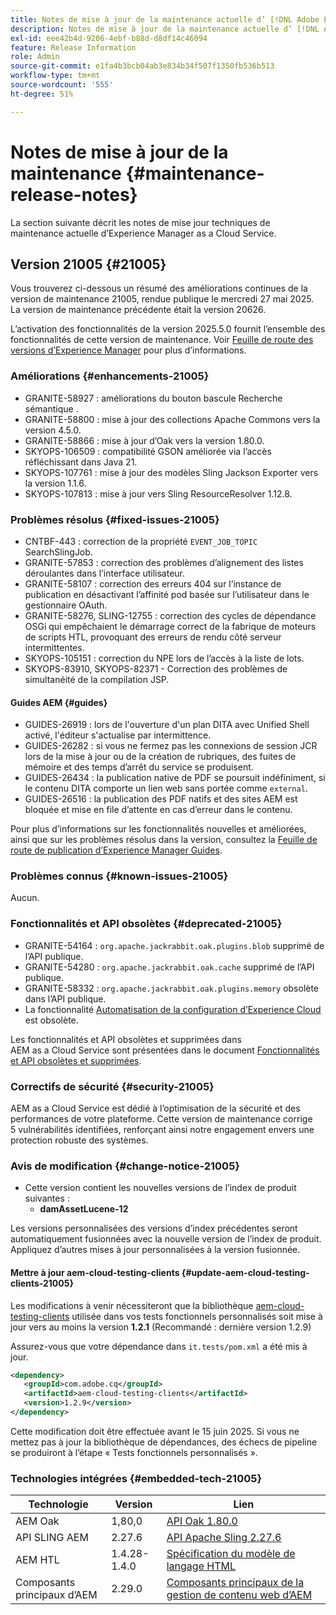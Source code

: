 ```yaml
---
title: Notes de mise à jour de la maintenance actuelle d’ [!DNL Adobe Experience Manager]  as a Cloud Service.
description: Notes de mise à jour de la maintenance actuelle d’ [!DNL Adobe Experience Manager]  as a Cloud Service.
exl-id: eee42b4d-9206-4ebf-b88d-d8df14c46094
feature: Release Information
role: Admin
source-git-commit: e1fa4b3bcb04ab3e834b34f507f1350fb536b513
workflow-type: tm+mt
source-wordcount: '555'
ht-degree: 51%

---
```



# Notes de mise à jour de la maintenance {#maintenance-release-notes}

La section suivante décrit les notes de mise jour techniques de maintenance actuelle d’Experience Manager as a Cloud Service.

## Version 21005 {#21005}

Vous trouverez ci-dessous un résumé des améliorations continues de la version de maintenance 21005, rendue publique le mercredi 27 mai 2025. La version de maintenance précédente était la version 20626.

L’activation des fonctionnalités de la version 2025.5.0 fournit l’ensemble des fonctionnalités de cette version de maintenance. Voir [Feuille de route des versions d’Experience Manager](https://experienceleague.adobe.com/fr/docs/experience-manager-release-information/aem-release-updates/update-releases-roadmap) pour plus d’informations.

### Améliorations {#enhancements-21005}

* GRANITE-58927 : améliorations du bouton bascule Recherche sémantique .
* GRANITE-58800 : mise à jour des collections Apache Commons vers la version 4.5.0.
* GRANITE-58866 : mise à jour d’Oak vers la version 1.80.0.
* SKYOPS-106509 : compatibilité GSON améliorée via l’accès réfléchissant dans Java 21.
* SKYOPS-107761 : mise à jour des modèles Sling Jackson Exporter vers la version 1.1.6.
* SKYOPS-107813 : mise à jour vers Sling ResourceResolver 1.12.8.

### Problèmes résolus {#fixed-issues-21005}

* CNTBF-443 : correction de la propriété `EVENT_JOB_TOPIC` SearchSlingJob.
* GRANITE-57853 : correction des problèmes d’alignement des listes déroulantes dans l’interface utilisateur.
* GRANITE-58107 : correction des erreurs 404 sur l’instance de publication en désactivant l’affinité pod basée sur l’utilisateur dans le gestionnaire OAuth.
* GRANITE-58276, SLING-12755 : correction des cycles de dépendance OSGi qui empêchaient le démarrage correct de la fabrique de moteurs de scripts HTL, provoquant des erreurs de rendu côté serveur intermittentes.
* SKYOPS-105151 : correction du NPE lors de l’accès à la liste de lots.
* SKYOPS-83910, SKYOPS-82371 - Correction des problèmes de simultanéité de la compilation JSP.

#### Guides AEM {#guides}

* GUIDES-26919 : lors de l&#39;ouverture d&#39;un plan DITA avec Unified Shell activé, l&#39;éditeur s&#39;actualise par intermittence.
* GUIDES-26282 : si vous ne fermez pas les connexions de session JCR lors de la mise à jour ou de la création de rubriques, des fuites de mémoire et des temps d’arrêt du service se produisent.
* GUIDES-26434 : la publication native de PDF se poursuit indéfiniment, si le contenu DITA comporte un lien web sans portée comme `external`.
* GUIDES-26516 : la publication des PDF natifs et des sites AEM est bloquée et mise en file d’attente en cas d’erreur dans le contenu.

Pour plus d’informations sur les fonctionnalités nouvelles et améliorées, ainsi que sur les problèmes résolus dans la version, consultez la [Feuille de route de publication d’Experience Manager Guides](https://experienceleague.adobe.com/fr/docs/experience-manager-guides/using/release-info/aem-guides-releases-roadmap).

### Problèmes connus {#known-issues-21005}

Aucun.

### Fonctionnalités et API obsolètes {#deprecated-21005}

* GRANITE-54164 : `org.apache.jackrabbit.oak.plugins.blob` supprimé de l’API publique.
* GRANITE-54280 : `org.apache.jackrabbit.oak.cache` supprimé de l’API publique.
* GRANITE-58332 : `org.apache.jackrabbit.oak.plugins.memory` obsolète dans l’API publique.
* La fonctionnalité [Automatisation de la configuration d’Experience Cloud](/help/sites-cloud/integrating/adobe-analytics-exc-setup-automation.md) est obsolète.

Les fonctionnalités et API obsolètes et supprimées dans AEM as a Cloud Service sont présentées dans le document [Fonctionnalités et API obsolètes et supprimées](/help/release-notes/deprecated-removed-features.md).

### Correctifs de sécurité {#security-21005}

AEM as a Cloud Service est dédié à l’optimisation de la sécurité et des performances de votre plateforme. Cette version de maintenance corrige 5 vulnérabilités identifiées, renforçant ainsi notre engagement envers une protection robuste des systèmes.

### Avis de modification {#change-notice-21005}

* Cette version contient les nouvelles versions de l’index de produit suivantes :
   * **damAssetLucene-12**

Les versions personnalisées des versions d’index précédentes seront automatiquement fusionnées avec la nouvelle version de l’index de produit. Appliquez d’autres mises à jour personnalisées à la version fusionnée.

#### Mettre à jour aem-cloud-testing-clients {#update-aem-cloud-testing-clients-21005}

Les modifications à venir nécessiteront que la bibliothèque [aem-cloud-testing-clients](https://github.com/adobe/aem-testing-clients) utilisée dans vos tests fonctionnels personnalisés soit mise à jour vers au moins la version **1.2.1** (Recommandé : dernière version 1.2.9)

Assurez-vous que votre dépendance dans `it.tests/pom.xml` a été mis à jour.

```xml
<dependency>
   <groupId>com.adobe.cq</groupId>
   <artifactId>aem-cloud-testing-clients</artifactId>
   <version>1.2.9</version>
</dependency>
```

Cette modification doit être effectuée avant le 15 juin 2025.
Si vous ne mettez pas à jour la bibliothèque de dépendances, des échecs de pipeline se produiront à l’étape « Tests fonctionnels personnalisés ».

### Technologies intégrées {#embedded-tech-21005}

| Technologie | Version | Lien |
|---|---|---|
| AEM Oak | 1,80,0 | [API Oak 1.80.0](https://www.javadoc.io/doc/org.apache.jackrabbit/oak-api/1.80.0/index.html) |
| API SLING AEM | 2.27.6 | [API Apache Sling 2.27.6](https://www.javadoc.io/doc/org.apache.sling/org.apache.sling.api/latest/index.html) |
| AEM HTL | 1.4.28-1.4.0 | [Spécification du modèle de langage HTML](https://github.com/adobe/htl-spec) |
| Composants principaux d’AEM | 2.29.0 | [Composants principaux de la gestion de contenu web d’AEM](https://github.com/adobe/aem-core-wcm-components) |
